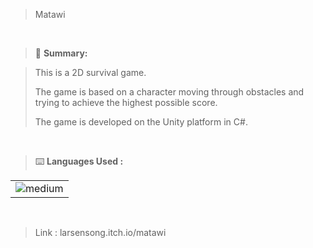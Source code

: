 > Matawi

<br>


> 📝 **Summary:**

> This is a 2D survival game.
> 
>The game is based on a character moving through obstacles and trying to achieve the highest possible score.
>
>The game is developed on the Unity platform in C#.

<br>

> ⌨️ **Languages Used :**

<table>
  <tr>
    <td><img alt="medium" src="https://img.shields.io/badge/C%23-239120?style=for-the-badge&logo=c-sharp&logoColor=white"></td>
  </tr>
  <table>
 
 <br>

> Link : larsensong.itch.io/matawi
